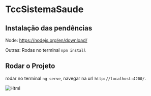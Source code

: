 # TccSistemaSaude

## Instalação das pendências

Node: https://nodejs.org/en/download/

Outras: Rodas no terminal `npm install`

## Rodar o Projeto

rodar no terminal `ng serve`, navegar na url `http://localhost:4200/`.


![Html]([https://github.com/devicons/devicon/blob/master/icons/html5/html5-plain-wordmark.svg](https://img.shields.io/badge/logo-javascript-blue?logo=javascript))

